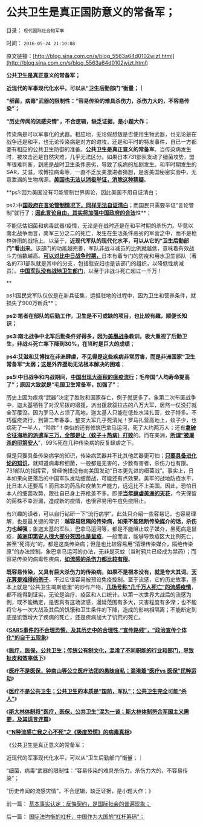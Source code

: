 # 公共卫生是真正国防意义的常备军；

目录： `现代国际社会和军事` 

时间： `2016-05-24 21:10:08` 

原文链接：[http://blog.sina.com.cn/s/blog_5563a64d0102wizt.html](http://blog.sina.com.cn/s/blog_5563a64d0102wizt.html)

**公共卫生是真正意义的常备军；**

**近现代的军事现代化水平，可以从“卫生后勤部门”衡量；｜**

**“细菌，病毒”武器的限制性：“容易传染的难具杀伤力，杀伤力大的，不容易传染”；**

**“历史传闻的流感灾情”，不合逻辑，缺乏证据，是小题大作；**

传染病是可以军事化的武器。相应地，无论假想敌是否使用生物武器，也无论是在战争还是和平，也无论传染病是对方的进攻，还是和平时的特发事件，自已一方都要有相应的公共卫生防御的准备。**公共卫生是真正意义的常备军**。当传染病发生时，被攻击还是自然灾难，几乎无法区分。如果日本731部队发动了细菌攻势，盟军很难判断，到底是战时卫生条件恶劣，导致了疾病的加剧发生。和平时期发生的SAR，艾滋，埃博拉病毒等，一直不乏反美激进者猜想，是否美国秘密实验中，无意泄漏的生物病源。[**美国也无法以消极举证，消除这种猜疑**](../../../2011/1/19/“妖魔化美国”有全球“统一战线”.md)。

**ps1:因为美国没有可能管制世界舆论，因此美国不用自证清白；

ps2:中[**国政府在言论管制情况下，同样无法自证清白**](../../../2013/9/6/政府无法自证清白，公民没有造谣的可能.md)；而国民只需要举证“言论管制”就行了；[**因此言论自由，其实将加强中国政府的合法**](../../../2013/1/9/言论自由是后革命的现象，相当于革命已经成功.md)性**；

不能低估细菌和病毒武器/疫情，无论是在战时还是在和平时期的杀伤力。毕竟以南北战争而言，南军三分之二的死亡，发生在生活条件恶劣的军营之中，而不是枪林弹雨的战场上。以至于，**近现代军队的现代化水平，可以从它的“卫生后勤部门”看出来**。该部门的功能越完善，军队非战斗减员的比例就越低，意味着有效战斗力倍数越高。[**可以对比中日战争时期，**](../../../2011/1/13/五四无厘头运动赔四千万大洋送掉外蒙古.md)日本有着专门的防疫和用水卫生部队（著名的731部队就是其中的分支，包括慰安妇也是该部门的组织，以降低性病减员）。[**中国军队没有战地卫生部门**](../../../2009/12/4/国民党“军”一直没有成型.md)，以至于非战斗死亡超过一千万！

**

ps1:国民党军队仅仅是在新兵征集，运抵驻地的过程中，因为卫生和营养条件，就损失了900万新兵**；

**ps2:笔者在部队的后勤工作，卫生是不可或缺的项目，也比较有趣，顺便长知识；**

**ps3:南北战争中北军后勤条件好得多，因为[**美墨战争**](../../../2016/3/20/拒绝美国制度，就不可能享有美国的和平，.md)教训，极大重视了后勤卫生，非战斗死亡率下降到30%，在当时是巨大的成绩**；

**ps4:艾滋和艾博拉在非洲肆虐，不见得是这些疾病非常厉害，而是非洲国家“卫生常备军”太弱；这是外界援助无法根本解决的困难**；

**ps5:中日战争和内战期间，[**中国出现大面积的瘟疫流行**](../../../2010/10/29/“旧社会”未必真的腐败黑暗；.md)；毛帝国“人均寿命提高了”；原因大致就是“毛国卫生常备军，加强了”**；

历史上因为疾病“武器”决定了胜败和国家存亡，例子就更多了。象第二次布匿战争中，迦太基牺牲了对汉尼拨的增援，派出援救叙拉古的八万大军，居然一仗没打就全军覆没。因为罗马人占领了高地，迦太基人只能在低处水洼扎营，蚊子特多。不巧瘟疫流行，到第二年春季，整支大军几乎死清光！罗马扎营高地上，蚊子少，也病死了一半人，“险胜”！类似的还有修筑巴拿马运河，死了大约两万人；还有[**拿破仑征海地的派遣军三万，全部是让（蚊子＋热病）打败**](../../../2015/1/21/海地从革命到独立，纵横捭阖于白人国家之间的海地；.md)的。而在美洲，[**所谓“被屠杀的印第安人**](../../../2009/7/6/美国残酷屠杀印第安人的历史真相.md)”，99%死在几种传染病的反复肆虐之下。

但是只要具备传染病学的知识，传染病武器并不比其他武器更可怕；[**只要具备进化论的知识**](../../../2009/5/4/进化中的遗传信息交换，病毒和舆论的关系.md)，就知道病毒和细菌，一般都是无害的，少数有害者，杀伤力也有限。731部队的指挥官，曾经惋惜没有向美国发动“日本更先进的细菌战”。事实上，日本如果向更落后的中国军队发动细菌战，可能还有点效果。美军的战地防疫水平，比日本人还要高！而日本的药品和疫苗生产能力，远远比不上美国。因此，恐怕日本人的细菌攻势，跟往自已身上开枪差不多。即便[**当年肆虐美洲的天花**](../../../2011/9/23/印第安人口在疾病中的锐减，基督教殖民者幸灾乐祸.md)，今天保留的菌株不幸泄漏，造成新的疫情，也很容易用牛痘免疫阻止。

有兴趣的读者，可以自行钻研一下“流行病学”。此处只介绍一些容易记，也容易理解，也是最关键的常识：**越容易阻隔的传染病，如果不能阻断传染媒介的话，杀伤力也越强**；象迦太基的军队，巴拿马运河等，都是不能阻止蚊子媒介，黑死病是鼠疫，[**美洲印第安人很大部分死因也是鼠疫**](../../../2011/9/24/与欧洲人的冲突，不是印第安人口下降的原因.md)。一般而言，能够导致疫区大比例死亡，甚至“死清光”的，都是这类传染病；但是也比较容易用“清理传染媒介，隔绝传染原”的办法控制。象巴拿马运河的办法，无非是灭蚊（当时鸦片已经成为禁药）；而容易传染的病毒性疾病，[**如流感的杀伤力都比较有限**](../../../2009/5/14/再说甲型流感对人体几乎无害.md)。

**既容易传染，又具有巨大杀伤力的传染病，如果不是根本没有，就是夸大其词**。[**天花算是难得的例子**](../../../2010/10/29/殖民地属民的真实处境；新大陆居民的恶梦是病毒.md)，不过它很容易被预设免疫控制。至于流感，它的历史故事，基本上就是“公共卫生竭斯底里”的炒作产物，[**几场号称“几千万人死亡”的流感疫情**](../../../2010/1/11/甲流的历史是这样制造的；指数期货和融资融券利好小盘.md)，都不能得到证实，无论是治疗、疫区和人口统计。以第一次世界大战后的流感为例，既不能确定，是否真有这场流感，漫延范围有多大，灾害程度有多深；也不能将它与一次大战及其后的饥饿和卫生条件的下降，造成的影响相隔离；不能断定到底是饥饿增大了疾病的死亡，还是疾病加大了饥荒的死亡。

《[**SARS事件的不合理恐慌，及其历史中的合理性,“宣传路线”，“政治宣传个体化”的自干五现象**](../../../2016/5/18/SARS事件的不合理恐慌，“政治宣传模式”，历史中的合理性.md)》

《[**医疗，医保，公共卫生；传统公有制文化，混淆了不同职能的行业和部门，导致扯皮和效率低下**](../../../2016/5/19/职能截然不同的三种行业领域：医疗，医保，公共卫生；.md)》

《[**医疗不是医保，钟南山等公立医疗法团的愚昧自私；混淆着“医疗vs
医保”民粹运动**](http://blog.sina.com.cn/s/blog_13181cb680102wjz6.html)》

《[**医疗不是公共卫生；公共卫生的本质是“国防，军队”；公共卫生完全可能“杀人”**](../../../2016/5/21/医疗不是公共卫生；公共卫生的本质是“国防，军队”；.md)》

《[**斯大林体制将“医疗，医保，公共卫生”混为一谈；斯大林体制符合军国主义需要，及其谎言连篇**](../../../2016/5/22/斯大林体制将“医疗，医保，公共卫生”混为一谈；.md)》

《[**“N种流感亡我之心不死”之《极度恐慌》的病毒真相**](../../../2016/5/23/“N种流感亡我之心不死”之《极度恐慌》的病毒真相；.md)》

《公共卫生是真正意义的常备军；

近现代的军事现代化水平，可以从“卫生后勤部门”衡量；｜

“细菌，病毒”武器的限制性：“容易传染的难具杀伤力，杀伤力大的，不容易传染”；

“历史传闻的流感灾情”，不合逻辑，缺乏证据，是小题大作；》

前一篇： [基本事实认定：反悔契约，是国际社会的普遍现象；](../../../2016/6/9/基本事实认定：反悔契约，是国际社会的普遍现象；.md)

后一篇： [国际法均衡的杠杆，中国作为大国的“杠杆筹码”；](../../../2016/5/8/国际法均衡的杠杆，中国作为大国的“杠杆筹码”；.md)

